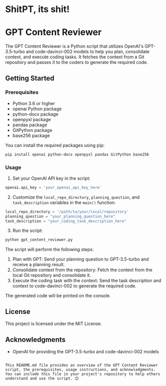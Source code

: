 # ShitPT, its shit!
# GPT Content Reviewer

The GPT Content Reviewer is a Python script that utilizes OpenAI's GPT-3.5-turbo and code-davinci-002 models to help you plan, consolidate context, and execute coding tasks. It fetches the context from a Git repository and passes it to the coders to generate the required code.

## Getting Started

### Prerequisites

- Python 3.6 or higher
- openai Python package
- python-docx package
- openpyxl package
- pandas package
- GitPython package
- base256 package

You can install the required packages using pip:

```bash
pip install openai python-docx openpyxl pandas GitPython base256
```

### Usage

1. Set your OpenAI API key in the script:

```python
openai.api_key = 'your_openai_api_key_here'
```

2. Customize the `local_repo_directory`, `planning_question`, and `task_description` variables in the `main()` function:

```python
local_repo_directory = '/path/to/your/local/repository'
planning_question = "your_planning_question_here"
task_description = "your_coding_task_description_here"
```

3. Run the script:

```bash
python gpt_content_reviewer.py
```

The script will perform the following steps:

1. Plan with GPT: Send your planning question to GPT-3.5-turbo and receive a planning result.
2. Consolidate context from the repository: Fetch the context from the local Git repository and consolidate it.
3. Execute the coding task with the context: Send the task description and context to code-davinci-002 to generate the required code.

The generated code will be printed on the console.

## License

This project is licensed under the MIT License.

## Acknowledgments

- OpenAI for providing the GPT-3.5-turbo and code-davinci-002 models
```

This README.md file provides an overview of the GPT Content Reviewer script, the prerequisites, usage instructions, and acknowledgments. You can include this file in your project's repository to help others understand and use the script. 😊